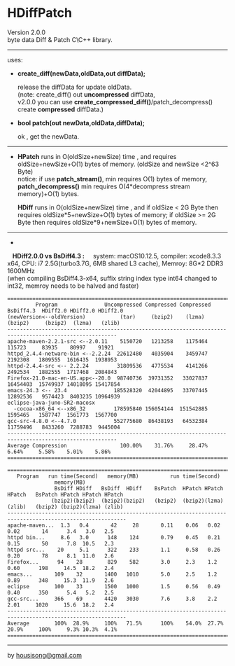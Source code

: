 **HDiffPatch**
================
Version 2.0.0  
byte data Diff & Patch  C\C++ library.  

---
uses:

*  **create_diff(newData,oldData,out diffData);**
  
   release the diffData for update oldData.  
   (note: create_diff() out **uncompressed** diffData,   
    v2.0.0 you can use **create_compressed_diff()**/patch_decompress() create **compressed** diffData.)   
  
*  **bool patch(out newData,oldData,diffData);**
  
   ok , get the newData. 
  

---
*  
    **HPatch** runs in O(oldSize+newSize) time , and requires oldSize+newSize+O(1) bytes of memory. (oldSize and newSize \<2^63 Byte)     
    notice: if use **patch_stream()**, min requires O(1) bytes of memory,   
     **patch_decompress()** min requires O(4*decompress stream memory)+O(1) bytes.   
            
    **HDiff** runs in O(oldSize+newSize) time , and if oldSize \< 2G Byte then requires oldSize\*5+newSize+O(1) bytes of memory; if oldSize \>= 2G Byte then requires oldSize\*9+newSize+O(1) bytes of memory.    
  
---
*  
    **HDiff2.0.0 vs  BsDiff4.3 :**    
    system: macOS10.12.5, compiler: xcode8.3.3 x64, CPU: i7 2.5G(turbo3.7G, 6MB shared L3 cache), Memroy: 8G*2 DDR3 1600MHz  
    (when compiling BsDiff4.3-x64, suffix string index type int64 changed to int32, memroy needs to be halved and faster)   
```
=========================================================================================================
         Program               Uncompressed Compressed Compressed  BsDiff4.3  HDiff2.0 HDiff2.0 HDiff2.0
(newVersion<--oldVersion)           (tar)     (bzip2)    (lzma)    (bzip2)     (bzip2)  (lzma)   (zlib)    
---------------------------------------------------------------------------------------------------------
apache-maven-2.2.1-src <--2.0.11    5150720   1213258    1175464     115723     83935    80997    91921
httpd_2.4.4-netware-bin <--2.2.24  22612480   4035904    3459747    2192308   1809555  1616435  1938953
httpd-2.4.4-src <-- 2.2.24         31809536   4775534    4141266    2492534   1882555  1717468  2084843
Firefox-21.0-mac-en-US.app<--20.0  98740736  39731352   33027837   16454403  15749937 14018095 15417854
emacs-24.3 <-- 23.4               185528320  42044895   33707445   12892536   9574423  8403235 10964939
eclipse-java-juno-SR2-macosx
  -cocoa-x86_64 <--x86_32         178595840 156054144  151542885    1595465   1587747  1561773  1567700
gcc-src-4.8.0 <--4.7.0            552775680  86438193   64532384   11759496   8433260  7288783  9445004
---------------------------------------------------------------------------------------------------------
Average Compression                 100.00%    31.76%     28.47%      6.64%     5.58%    5.01%    5.86%
=========================================================================================================

============================================================================================================
   Program   run time(Second)   memory(MB)          run time(Second)                  memory(MB)
               BsDiff HDiff   BsDiff  HDiff    BsPatch  HPatch HPatch HPatch   BsPatch HPatch HPatch HPatch 
              (bzip2)(bzip2)  (bzip2)(bzip2)   (bzip2)  (bzip2)(lzma) (zlib)   (bzip2) (bzip2)(lzma) (zlib)
------------------------------------------------------------------------------------------------------------
apache-maven...  1.3   0.4       42     28       0.11    0.06   0.02   0.02       14      3.4   3.0   2.5
httpd bin...     8.6   3.0      148    124       0.79    0.45   0.21   0.15       50      7.8  10.5   2.3
httpd src...    20     5.1      322    233       1.1     0.58   0.26   0.20       78      8.1  11.0   2.6
Firefox...      94    28        829    582       3.0     2.3    1.2    0.60      198     14.5  18.2   2.4
emacs...       109    32       1400   1010       5.0     2.5    1.2    0.89      348     15.3  11.9   2.6
eclipse        100    33       1500   1000       1.5     0.56   0.49   0.40      350      5.4   5.2   2.5
gcc-src...     366    69       4420   3030       7.6     3.8    2.2    2.01     1020     15.6  18.2   2.4
------------------------------------------------------------------------------------------------------------
Average        100%  28.9%     100%   71.5%      100%    54.0%  27.7%  20.9%     100%     9.3% 10.3%  4.1%
============================================================================================================
```
  
---
by housisong@gmail.com  

